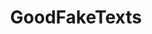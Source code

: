 ---
title: GoodFakeTexts
crosslinks:
- DeepFriedMemes
- Badfaketexts
- nukedmemes
- texts
- ChargeYourPhone
- CringeAnarchy
- MassdropBot
- copypasta
- coaxedintoasnafu
- riskyclick
- 2me4meirl
- teenagers
- meirl
- subredditsashashtags
- Tinder
- FriendsofthePod
- MaliciousCompliance
- youtubefactsbot
- hmm
- Ooer
---